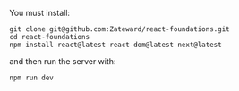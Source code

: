 You must install:

```
git clone git@github.com:Zateward/react-foundations.git
cd react-foundations
npm install react@latest react-dom@latest next@latest
```
and then run the server with:
```
npm run dev
```
